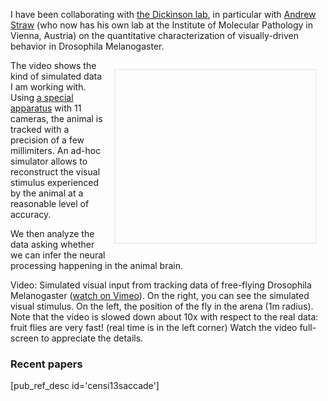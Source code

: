 <!-- #### Highlight - Identification of visually-guided behavior in Drosophila Melanogaster -->

I have been collaborating with [the Dickinson lab][dickinson_lab], in particular with [Andrew Straw][straw] (who now has his own lab at the Institute of Molecular Pathology in Vienna, Austria) on the quantitative characterization of visually-driven behavior in Drosophila Melanogaster.

<div style='float: right; margin: 1em; border: solid 2px #eee;'>
<object width="320" height="276"><param name="allowfullscreen" value="true" /><param name="allowscriptaccess" value="always" /><param name="movie" value="http://vimeo.com/moogaloop.swf?clip_id=19194748&amp;server=vimeo.com&amp;show_title=0&amp;show_byline=0&amp;show_portrait=0&amp;color=00ADEF&amp;fullscreen=1&amp;autoplay=0&amp;loop=0" /><embed src="http://vimeo.com/moogaloop.swf?clip_id=19194748&amp;server=vimeo.com&amp;show_title=0&amp;show_byline=0&amp;show_portrait=0&amp;color=00ADEF&amp;fullscreen=1&amp;autoplay=1&amp;loop=1" type="application/x-shockwave-flash" allowfullscreen="true" allowscriptaccess="always" width="320" height="276"></embed></object> 
</div>

The video  shows the kind of simulated
data I am working with. Using [a special apparatus][mamarama] with 11 cameras, the animal is tracked with a precision of a few millimiters. An ad-hoc simulator allows to reconstruct the visual stimulus experienced by the animal at a reasonable level of accuracy.

We then analyze the data asking whether we can infer the neural processing happening in the animal brain.


Video: Simulated visual input from tracking data of free-flying Drosophila Melanogaster ([watch on Vimeo][video_fly]). On the right, you can see the simulated visual stimulus. On the left, the position of the fly in the arena (1m radius). Note that the video is slowed down about 10x with respect to the real data: fruit flies are very fast! (real time is in the left corner) Watch the video full-screen to appreciate the details. 
 
[video_fly]: http://vimeo.com/19194748

[straw]: http://strawlab.org
[mamarama]: http://www.its.caltech.edu/~astraw/research/flydra/

[dickinson_lab]: http://www.dickinson.caltech.edu/

### Recent papers

[pub_ref_desc id='censi13saccade']